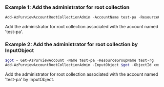 ### Example 1: Add the administrator for root collection

```powershell
Add-AzPurviewAccountRootCollectionAdmin -AccountName test-pa -ResourceGroupName test-rg -ObjectId xxxxxxxx-5be9-4f43-abd2-04561777c8b0
```

Add the administrator for root collection associated with the account named 'test-pa'.

### Example 2: Add the administrator for root collection by InputObject
```powershell
$got = Get-AzPurviewAccount -Name test-pa -ResourceGroupName test-rg
Add-AzPurviewAccountRootCollectionAdmin -InputObject $got -ObjectId xxxxxxxx-5be9-4f43-abd2-04561777c8b0
```

Add the administrator for root collection associated with the account named 'test-pa' by InputObject.

